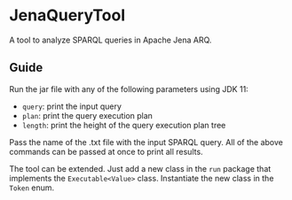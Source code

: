 # JenaQueryTool
A tool to analyze SPARQL queries in Apache Jena ARQ.

## Guide
Run the jar file with any of the following parameters using JDK 11:

- `query`: print the input query
- `plan`: print the query execution plan
- `length`: print the height of the query execution plan tree

Pass the name of the .txt file with the input SPARQL query.
All of the above commands can be passed at once to print all results.

The tool can be extended. Just add a new class in the `run` package that implements the `Executable<Value>` class. Instantiate the new class in the `Token` enum.
